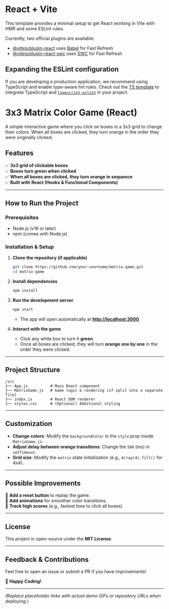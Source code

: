 # React + Vite

This template provides a minimal setup to get React working in Vite with HMR and some ESLint rules.

Currently, two official plugins are available:

- [@vitejs/plugin-react](https://github.com/vitejs/vite-plugin-react/blob/main/packages/plugin-react/README.md) uses [Babel](https://babeljs.io/) for Fast Refresh
- [@vitejs/plugin-react-swc](https://github.com/vitejs/vite-plugin-react-swc) uses [SWC](https://swc.rs/) for Fast Refresh

## Expanding the ESLint configuration

If you are developing a production application, we recommend using TypeScript and enable type-aware lint rules. Check out the [TS template](https://github.com/vitejs/vite/tree/main/packages/create-vite/template-react-ts) to integrate TypeScript and [`typescript-eslint`](https://typescript-eslint.io) in your project.

# **3x3 Matrix Color Game (React)**  

A simple interactive game where you click on boxes in a 3x3 grid to change their colors. When all boxes are clicked, they turn orange in the order they were originally clicked.  

## **Features**  
✅ **3x3 grid of clickable boxes**  
✅ **Boxes turn green when clicked**  
✅ **When all boxes are clicked, they turn orange in sequence**  
✅ **Built with React (Hooks & Functional Components)**  

---

## **How to Run the Project**  

### **Prerequisites**  
- Node.js (v16 or later)  
- npm (comes with Node.js)  

### **Installation & Setup**  

1. **Clone the repository (if applicable)**  
   ```bash
   git clone https://github.com/your-username/matrix-game.git
   cd matrix-game
   ```

2. **Install dependencies**  
   ```bash
   npm install
   ```

3. **Run the development server**  
   ```bash
   npm start
   ```
   - The app will open automatically at **[http://localhost:3000](http://localhost:3000)**.  

4. **Interact with the game**  
   - Click any white box to turn it **green**.  
   - Once all boxes are clicked, they will turn **orange one by one** in the order they were clicked.  

---

## **Project Structure**  
```
/src  
├── App.js          # Main React component  
├── MatrixGame.js   # Game logic & rendering (if split into a separate file)  
├── index.js        # React DOM renderer  
├── styles.css      # (Optional) Additional styling  
```  

---

## **Customization**  
- **Change colors**: Modify the `backgroundColor` in the `style` prop inside `MatrixGame.js`.  
- **Adjust delay between orange transitions**: Change the `500` (ms) in `setTimeout`.  
- **Grid size**: Modify the `matrix` state initialization (e.g., `Array(4).fill()` for 4x4).  

---

## **Possible Improvements**  
🔹 **Add a reset button** to replay the game.  
🔹 **Add animations** for smoother color transitions.  
🔹 **Track high scores** (e.g., fastest time to click all boxes).  

---

## **License**  
This project is open-source under the **MIT License**.  

---

## **Feedback & Contributions**  
Feel free to open an issue or submit a PR if you have improvements!  

🚀 **Happy Coding!**  

--- 

*(Replace placeholder links with actual demo GIFs or repository URLs when deploying.)*
